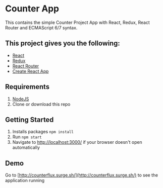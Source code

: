 # Counter App
This contains the simple Counter Project App with React, Redux, React Router and ECMAScript 6/7 syntax.

## This project gives you the following:
* [React](https://facebook.github.io/react/)
* [Redux](https://github.com/reactjs/redux)
* [React Router](https://github.com/reactjs/react-router)
* [Create React App](https://github.com/facebookincubator/create-react-app)

## Requirements
1. [NodeJS](http://www.nodejs.org)
2. Clone or download this repo

## Getting Started
1. Installs packages `npm install`
2. Run `npm start`
4. Navigate to [http://localhost:3000/](http://localhost:3000/) if your browser doesn't open automatically

## Demo
Go to [http://counterflux.surge.sh/](http://counterflux.surge.sh/) to see the application running